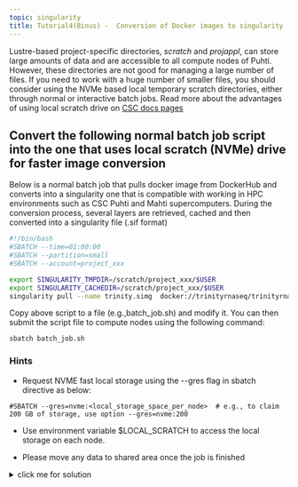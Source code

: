 ```yaml
---
topic: singularity
title: Tutorial4(Binus) -  Conversion of Docker images to singularity
---
```


Lustre-based project-specific directories, *scratch* and *projappl*, can store large amounts of data and are accessible to all compute nodes of Puhti. However, these directories are not good for managing a large number of files.  If you need to work with a huge number of smaller files, you should consider using the NVMe based local temporary scratch directories, either through normal or interactive batch jobs. Read more about the advantages of using local scratch drive on [CSC docs pages](https://docs.csc.fi/support/faq/local_scratch_for_data_processing/)
 
## Convert the following normal batch job script into the one that uses local scratch (NVMe) drive  for faster image conversion

Below is a normal batch job that pulls docker image from DockerHub and converts into a singularity one that is compatible with working in HPC environments such as CSC Puhti and Mahti supercomputers. During the conversion process, several layers are retrieved, cached and then converted into a singularity file (.sif format)

```bash
#!/bin/bash
#SBATCH --time=01:00:00
#SBATCH --partition=small
#SBATCH --account=project_xxx

export SINGULARITY_TMPDIR=/scratch/project_xxx/$USER
export SINGULARITY_CACHEDIR=/scratch/project_xxx/$USER
singularity pull --name trinity.simg  docker://trinityrnaseq/trinityrnaseq
```

Copy above script to a file (e.g.,batch_job.sh) and modify it. You can then submit the script file to compute nodes using the following command:

```
sbatch batch_job.sh

```

### Hints

- Request NVME fast local storage using the --gres flag  in sbatch directive as below:

```
#SBATCH --gres=nvme:<local_storage_space_per_node>  # e.g., to claim 200 GB of storage, use option --gres=nvme:200 

```
- Use environment variable $LOCAL_SCRATCH to access the local storage on each node.

- Please move any data to shared area once  the job is finished


<details><summary>click me for solution </summary>
<p>

### Solution for script

```bash
#!/bin/bash
#SBATCH --time=01:00:00
#SBATCH --partition=small
#SBATCH --account=project_xxx
#SBATCH  --gres=nvme:100

export SINGULARITY_TMPDIR=$LOCAL_SCRATCH
export SINGULARITY_CACHEDIR=$LOCAL_SCRATCH
unset XDG_RUNTIME_DIR

cd $LOCAL_SCRATCH
#pwd
#df -lh
singularity pull --name trinity.simg docker://trinityrnaseq/trinityrnaseq
mv trinity.simg /scratch/project_xxx/$USER/                                                            
```

</p>
</details>


